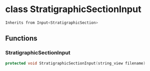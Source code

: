 # class StratigraphicSectionInput


```cpp
Inherits from Input<StratigraphicSection>
```



## Functions

### StratigraphicSectionInput

```cpp
protected void StratigraphicSectionInput(string_view filename)
```




